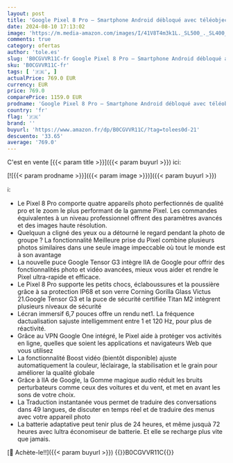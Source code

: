```yaml
---
layout: post
title: 'Google Pixel 8 Pro – Smartphone Android débloqué avec téléobjectif  24 Heures d autonomie et écran Super Actua– Bleu Azur  256GB'
date: 2024-08-10 17:13:02
image: 'https://m.media-amazon.com/images/I/41V8T4m3k1L._SL500_._SL400_.jpg'
comments: true
category: ofertas
author: 'tole.es'
slug: 'B0CGVVR11C-fr Google Pixel 8 Pro – Smartphone Android débloqué avec...'
sku: 'B0CGVVR11C-fr'
tags: [ '🇫🇷', ]
actualPrice: 769.0 EUR
currency: EUR
price: 769.0
comparePrice: 1159.0 EUR
prodname: 'Google Pixel 8 Pro – Smartphone Android débloqué avec téléobjectif  24 Heures d autonomie et écran Super Actua– Bleu Azur  256GB'
country: 'fr'
flag: '🇫🇷'
brand: ''
buyurl: 'https://www.amazon.fr/dp/B0CGVVR11C/?tag=tolees0d-21'
descuento: '33.65'
average: '769.0'
---
```


C'est en vente [{{< param title >}}]({{< param buyurl >}}) ici:

[![{{< param prodname >}}]({{< param image >}})]({{< param buyurl >}})

ℹ️:

- Le Pixel 8 Pro comporte quatre appareils photo perfectionnés de qualité pro et le zoom le plus performant de la gamme Pixel. Les commandes équivalentes à un niveau professionnel offrent des paramètres avancés et des images haute résolution.
- Quelquun a cligné des yeux ou a détourné le regard pendant la photo de groupe ? La fonctionnalité Meilleure prise du Pixel combine plusieurs photos similaires dans une seule image impeccable où tout le monde est à son avantage
- La nouvelle puce Google Tensor G3 intègre lIA de Google pour offrir des fonctionnalités photo et vidéo avancées, mieux vous aider et rendre le Pixel ultra-rapide et efficace.
- Le Pixel 8 Pro supporte les petits chocs, éclaboussures et la poussière grâce à sa protection IP68 et son verre Corning Gorilla Glass Victus 21.Google Tensor G3 et la puce de sécurité certifiée Titan M2 intègrent plusieurs niveaux de sécurité
- Lécran immersif 6,7 pouces offre un rendu net1. La fréquence dactualisation sajuste intelligemment entre 1 et 120 Hz, pour plus de réactivité.
- Grâce au VPN Google One intégré, le Pixel aide à protéger vos activités en ligne, quelles que soient les applications et navigateurs Web que vous utilisez
- La fonctionnalité Boost vidéo (bientôt disponible) ajuste automatiquement la couleur, léclairage, la stabilisation et le grain pour améliorer la qualité globale
- Grâce à lIA de Google, la Gomme magique audio réduit les bruits perturbateurs comme ceux des voitures et du vent, et met en avant les sons de votre choix.
- La Traduction instantanée vous permet de traduire des conversations dans 49 langues, de discuter en temps réel et de traduire des menus avec votre appareil photo
- La batterie adaptative peut tenir plus de 24 heures, et même jusquà 72 heures avec lultra économiseur de batterie. Et elle se recharge plus vite que jamais.

[🛒 Achète-le!!]({{< param buyurl >}})
{{<world>}}B0CGVVR11C{{</world>}}

